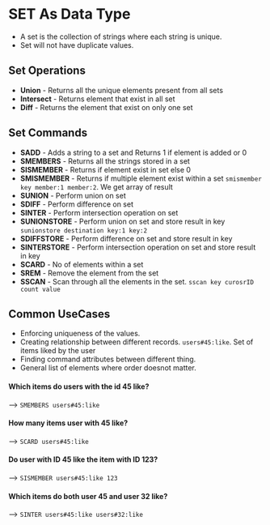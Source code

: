 # SET As Data Type

- A set is the collection of strings where each string is unique.
- Set will not have duplicate values.

## Set Operations
- **Union**      -    Returns all the unique elements present from all sets
- **Intersect**  -    Returns element that exist in all set
- **Diff**       -    Returns the element that exist on only one set

## Set Commands

- **SADD**           -      Adds a string to a set and Returns 1 if element is added or 0
- **SMEMBERS**       -      Returns all the strings stored in a set
- **SISMEMBER**      -      Returns if element exist in set else 0
- **SMISMEMBER**      -      Returns if multiple element exist within a set `smismember key member:1 member:2`. We get array of result
- **SUNION**         -      Perform union on set
- **SDIFF**          -      Perform difference on set
- **SINTER**         -      Perform intersection operation on set
- **SUNIONSTORE**    -      Perform union on set and store result in key `sunionstore destination key:1 key:2`
- **SDIFFSTORE**     -      Perform difference on set and store result in key
- **SINTERSTORE**    -      Perform intersection operation on set and store result in key
- **SCARD**          -      No of elements within a set
- **SREM**           -      Remove the element from the set
- **SSCAN**          -      Scan through all the elements in the set. `sscan key curosrID count value`



## Common UseCases
- Enforcing uniqueness of the values.
- Creating relationship between different records. `users#45:like`. Set of items liked by the user
- Finding command attributes between different thing.
- General list of elements where order doesnot matter.

#### Which items do users with the id 45 like?
--> `SMEMBERS users#45:like`

#### How many items user with 45 like?
--> `SCARD users#45:like`

#### Do user with ID 45 like the item with ID 123?
--> `SISMEMBER users#45:like 123`

#### Which items do both user 45 and user 32 like?
--> `SINTER users#45:like users#32:like`

